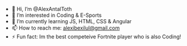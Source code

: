 - 👋 Hi, I’m @AlexAntalToth
- 👀 I’m interested in Coding & E-Sports
- 🌱 I’m currently learning JS, HTML, CSS & Angular
- 📫 How to reach me: alexibexilul@gmail.com
- ⚡ Fun fact: Im the best competeive Fortnite player who is also Coding!

<!---
AlexAntalToth/AlexAntalToth is a ✨ special ✨ repository because its `README.md` (this file) appears on your GitHub profile.
You can click the Preview link to take a look at your changes.
--->
